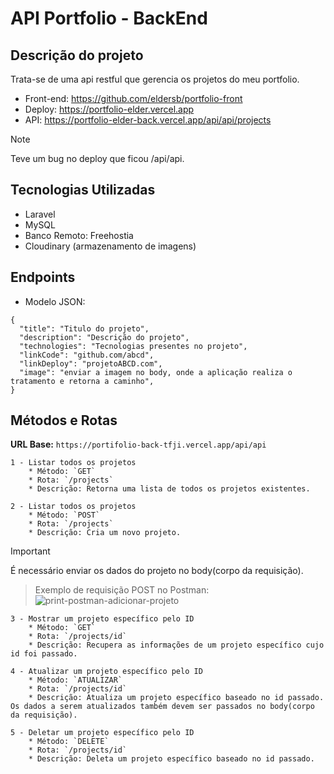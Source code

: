 # API Portfolio - BackEnd

## Descrição do projeto
Trata-se de uma api restful que gerencia os projetos do meu portfolio.

* Front-end: https://github.com/eldersb/portfolio-front
* Deploy: https://portfolio-elder.vercel.app
* API: https://portfolio-elder-back.vercel.app/api/api/projects

> [!NOTE]  
> Teve um bug no deploy que ficou /api/api.

## Tecnologias Utilizadas 
* Laravel
* MySQL
* Banco Remoto: Freehostia
* Cloudinary (armazenamento de imagens)

## Endpoints
* Modelo JSON:
```  
{
  "title": "Titulo do projeto",
  "description": "Descrição do projeto",
  "technologies": "Tecnologias presentes no projeto",
  "linkCode": "github.com/abcd",
  "linkDeploy": "projetoABCD.com",
  "image": "enviar a imagem no body, onde a aplicação realiza o tratamento e retorna a caminho",
}
```
## Métodos e Rotas

**URL Base:**  `https://portifolio-back-tfji.vercel.app/api/api`

```
1 - Listar todos os projetos 
    * Método: `GET` 
    * Rota: `/projects` 
    * Descrição: Retorna uma lista de todos os projetos existentes. 
```
```
2 - Listar todos os projetos 
    * Método: `POST` 
    * Rota: `/projects`
    * Descrição: Cria um novo projeto. 
```

> [!IMPORTANT]
>  É necessário enviar os dados do projeto no body(corpo da requisição).
    
> Exemplo de requisição POST no Postman:
![print-postman-adicionar-projeto](https://github.com/user-attachments/assets/2cc4a744-ba6a-46bf-bcc5-f6cc8afa5958)

```
3 - Mostrar um projeto específico pelo ID 
    * Método: `GET`
    * Rota: `/projects/id` 
    * Descrição: Recupera as informações de um projeto específico cujo id foi passado. 
```  
```
4 - Atualizar um projeto específico pelo ID 
    * Método: `ATUALIZAR` 
    * Rota: `/projects/id` 
    * Descrição: Atualiza um projeto específico baseado no id passado. Os dados a serem atualizados também devem ser passados no body(corpo da requisição).
```
```   
5 - Deletar um projeto específico pelo ID 
    * Método: `DELETE` 
    * Rota: `/projects/id` 
    * Descrição: Deleta um projeto específico baseado no id passado.
```
